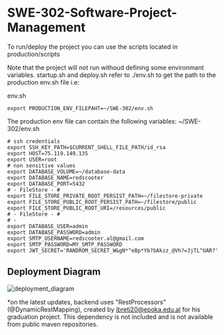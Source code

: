 # SWE-302-Software-Project-Management

To run/deploy the project you can use the scripts located in production/scripts

Note that the project will not run withoud defining some environmant variables.
startup.sh and deploy.sh refer to ./env.sh to get the path to the production env.sh file
i.e:

env.sh
```
export PRODUCTION_ENV_FILEPAHT=~/SWE-302/env.sh
```

The production env file can contain the following variables:
~/SWE-302/env.sh
```
# ssh credentials
export SSH_KEY_PATH=$CURRENT_SHELL_FILE_PATH/id_rsa
export HOST=75.119.149.135
export USER=root
# non sensitive values
export DATABASE_VOLUME=~/database-data
export DATABASE_NAME=redscooter
export DATABASE_PORT=5432
# - FileStore - #
export FILE_STORE_PRIVATE_ROOT_PERSIST_PATH=~/filestore-private
export FILE_STORE_PUBLIC_ROOT_PERSIST_PATH=~/filestore/public
export FILE_STORE_PUBLIC_ROOT_URI=/resources/public
# - FileStore - #
# -
export DATABASE_USER=admin
export DATABASE_PASSWORD=admin
export SMTP_USERNAME=redscooter.al@gmail.com
export SMTP_PASSWORD=MY_SMTP_PASSWORD
export JWT_SECRET='RANDROM_SECRET_W&gN*^eBp*Yb?bAkzz_@Vh?=3jTL^UAR?'

```


## Deployment Diagram
![deployment_diagram](https://github.com/omega0verride/SWE-302-Software-Project-Management/assets/64291401/ab875351-6252-4155-821a-b3136f912339)


*on the latest updates, backend uses "RestProcessors" (@DynamicRestMapping), created by ibreti20@epoka.edu.al for his graduation project. This dependency is not included and is not available from public maven repositories.
